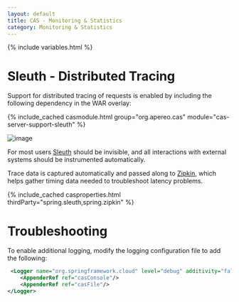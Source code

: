 ```yaml
---
layout: default
title: CAS - Monitoring & Statistics
category: Monitoring & Statistics
---
```


{% include variables.html %}

# Sleuth - Distributed Tracing

Support for distributed tracing of requests is enabled by including the following dependency in the WAR overlay:

{% include_cached casmodule.html group="org.apereo.cas" module="cas-server-support-sleuth" %}

![image](https://cloud.githubusercontent.com/assets/1205228/24955152/8798ad9c-1f97-11e7-8b9d-fccc3c306c42.png)

For most users [Sleuth](https://cloud.spring.io/spring-cloud-sleuth/) should be invisible, and all
interactions with external systems should be instrumented automatically.

Trace data is captured automatically and passed along to [Zipkin](https://github.com/openzipkin/zipkin), which helps 
gather timing data needed to troubleshoot latency problems.

{% include_cached casproperties.html thirdParty="spring.sleuth,spring.zipkin" %}

# Troubleshooting

To enable additional logging, modify the logging configuration file to add the following:

```xml
 <Logger name="org.springframework.cloud" level="debug" additivity="false">
    <AppenderRef ref="casConsole"/>
    <AppenderRef ref="casFile"/>
</Logger>
```

